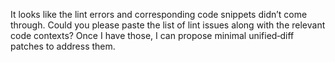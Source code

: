 It looks like the lint errors and corresponding code snippets didn’t come through. Could you please paste the list of lint issues along with the relevant code contexts? Once I have those, I can propose minimal unified‑diff patches to address them.